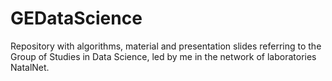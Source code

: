 # GEDataScience
Repository with algorithms, material and presentation slides referring to the Group of Studies in Data Science, led by me in the network of laboratories NatalNet.
